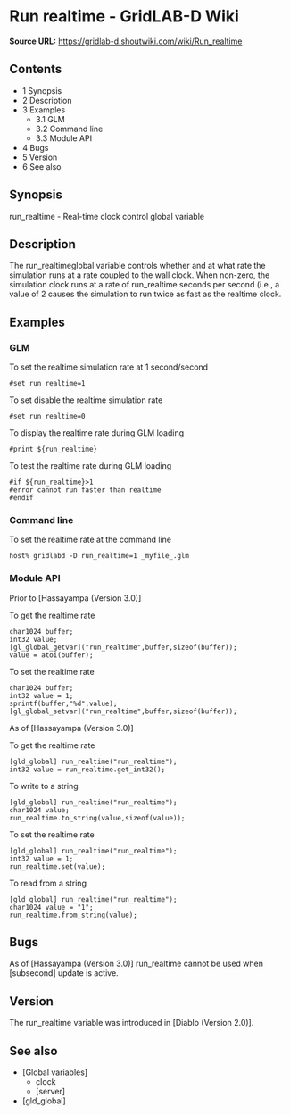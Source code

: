 # Run realtime - GridLAB-D Wiki

**Source URL:** https://gridlab-d.shoutwiki.com/wiki/Run_realtime
## Contents

  * 1 Synopsis
  * 2 Description
  * 3 Examples
    * 3.1 GLM
    * 3.2 Command line
    * 3.3 Module API
  * 4 Bugs
  * 5 Version
  * 6 See also
## Synopsis

run_realtime \- Real-time clock control global variable 

## Description

The run_realtimeglobal variable controls whether and at what rate the simulation runs at a rate coupled to the wall clock. When non-zero, the simulation clock runs at a rate of run_realtime seconds per second (i.e., a value of 2 causes the simulation to run twice as fast as the realtime clock. 

## Examples

### GLM

To set the realtime simulation rate at 1 second/second 
    
    
    #set run_realtime=1
    

To set disable the realtime simulation rate 
    
    
    #set run_realtime=0
    

To display the realtime rate during GLM loading 
    
    
    #print ${run_realtime}
    

To test the realtime rate during GLM loading 
    
    
    #if ${run_realtime}>1
    #error cannot run faster than realtime
    #endif
    

### Command line

To set the realtime rate at the command line 
    
    
    host% gridlabd -D run_realtime=1 _myfile_.glm
    

### Module API

Prior to [Hassayampa (Version 3.0)]

To get the realtime rate 
    
    
    char1024 buffer;
    int32 value;
    [gl_global_getvar]("run_realtime",buffer,sizeof(buffer));
    value = atoi(buffer);
    

To set the realtime rate 
    
    
    char1024 buffer;
    int32 value = 1;
    sprintf(buffer,"%d",value);
    [gl_global_setvar]("run_realtime",buffer,sizeof(buffer));
    

As of [Hassayampa (Version 3.0)]

To get the realtime rate 
    
    
    [gld_global] run_realtime("run_realtime");
    int32 value = run_realtime.get_int32();
    

To write to a string 
    
    
    [gld_global] run_realtime("run_realtime");
    char1024 value;
    run_realtime.to_string(value,sizeof(value));
    

To set the realtime rate 
    
    
    [gld_global] run_realtime("run_realtime");
    int32 value = 1;
    run_realtime.set(value);
    

To read from a string 
    
    
    [gld_global] run_realtime("run_realtime");
    char1024 value = "1";
    run_realtime.from_string(value);
    

## Bugs

As of [Hassayampa (Version 3.0)] run_realtime cannot be used when [subsecond] update is active. 

## Version

The run_realtime variable was introduced in [Diablo (Version 2.0)]. 

## See also

  * [Global variables]
    * clock
    * [server]
  * [gld_global]

